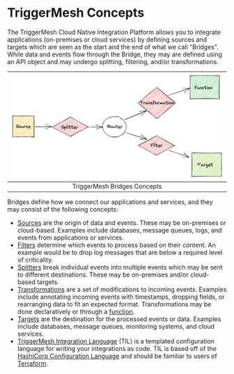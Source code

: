 # TriggerMesh Concepts

The TriggerMesh Cloud Native Integration Platform allows you to integrate applications (on-premises or cloud services) by defining sources and targets which are seen as the start and the end of what we call "Bridges". While data and events flow through the Bridge, they may are defined using an API object and may undergo splitting, filtering, and/or transformations.

| ![concepts.png](./assets/images/concepts.png) |
|:--:|
| TriggerMesh Bridges Concepts |

Bridges define how we connect our applications and services, and they may consist of the following concepts:

* [Sources](concepts/sources.md) are the origin of data and events. These may be on-premises or cloud-based. Examples include databases, message queues, logs, and events from applications or services.
* [Filters](concepts/routing.md) determine which events to process based on their content. An example would be to drop log messages that are below a required level of criticality.
* [Splitters](concepts/routing.md) break individual events into multiple events which may be sent to different destinations. These may be on-premises and/or cloud-based targets.
* [Transformations](concepts/transformations.md) are a set of modifications to incoming events. Examples include annotating incoming events with timestamps, dropping fields, or rearranging data to fit an expected format. Transformations may be done declaratively or through a [function](guides/writingafunction.md).
* [Targets](concepts/targets.md) are the destination for the processed events or data. Examples include databases, message queues, monitoring systems, and cloud services.
* [TriggerMesh Integration Language](til/Introduction.md) (TIL) is a templated configuration language for writing your integrations as code. TIL is based off of the [HashiCorp Configuration Language](https://github.com/hashicorp/hcl) and should be familiar to users of [Terraform](https://terraform.io).
